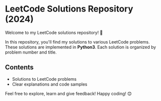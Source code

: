 # LeetCode Solutions Repository (2024)

Welcome to my LeetCode solutions repository! 🚀

In this repository, you'll find my solutions to various LeetCode problems. These solutions are implemented in **Python3**. Each solution is organized by problem number and title.

## Contents

- Solutions to LeetCode problems
- Clear explanations and code samples

Feel free to explore, learn and give feedback! Happy coding! 😊
